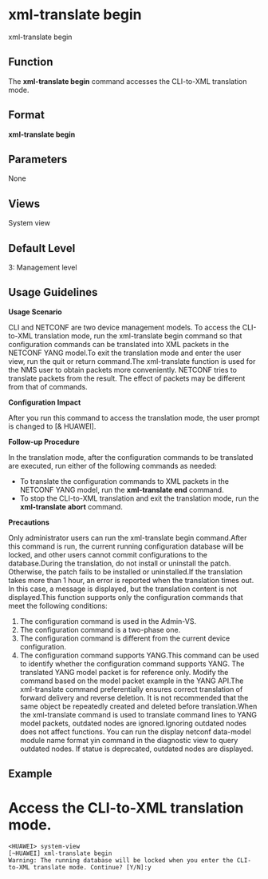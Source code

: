 xml-translate begin
===================

xml-translate begin

Function
--------



The **xml-translate begin** command accesses the CLI-to-XML translation mode.




Format
------

**xml-translate begin**


Parameters
----------

None

Views
-----

System view


Default Level
-------------

3: Management level


Usage Guidelines
----------------

**Usage Scenario**

CLI and NETCONF are two device management models. To access the CLI-to-XML translation mode, run the xml-translate begin command so that configuration commands can be translated into XML packets in the NETCONF YANG model.To exit the translation mode and enter the user view, run the quit or return command.The xml-translate function is used for the NMS user to obtain packets more conveniently. NETCONF tries to translate packets from the result. The effect of packets may be different from that of commands.

**Configuration Impact**

After you run this command to access the translation mode, the user prompt is changed to [& HUAWEI].

**Follow-up Procedure**

In the translation mode, after the configuration commands to be translated are executed, run either of the following commands as needed:

* To translate the configuration commands to XML packets in the NETCONF YANG model, run the **xml-translate end** command.
* To stop the CLI-to-XML translation and exit the translation mode, run the **xml-translate abort** command.

**Precautions**

Only administrator users can run the xml-translate begin command.After this command is run, the current running configuration database will be locked, and other users cannot commit configurations to the database.During the translation, do not install or uninstall the patch. Otherwise, the patch fails to be installed or uninstalled.If the translation takes more than 1 hour, an error is reported when the translation times out. In this case, a message is displayed, but the translation content is not displayed.This function supports only the configuration commands that meet the following conditions:

1. The configuration command is used in the Admin-VS.
2. The configuration command is a two-phase one.
3. The configuration command is different from the current device configuration.
4. The configuration command supports YANG.This command can be used to identify whether the configuration command supports YANG. The translated YANG model packet is for reference only. Modify the command based on the model packet example in the YANG API.The xml-translate command preferentially ensures correct translation of forward delivery and reverse deletion. It is not recommended that the same object be repeatedly created and deleted before translation.When the xml-translate command is used to translate command lines to YANG model packets, outdated nodes are ignored.Ignoring outdated nodes does not affect functions. You can run the display netconf data-model module name <nodule-name> format yin command in the diagnostic view to query outdated nodes. If statue is deprecated, outdated nodes are displayed.

Example
-------

# Access the CLI-to-XML translation mode.
```
<HUAWEI> system-view
[~HUAWEI] xml-translate begin
Warning: The running database will be locked when you enter the CLI-to-XML translate mode. Continue? [Y/N]:y

```